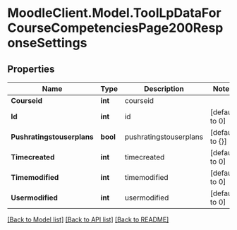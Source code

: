 # MoodleClient.Model.ToolLpDataForCourseCompetenciesPage200ResponseSettings

## Properties

Name | Type | Description | Notes
------------ | ------------- | ------------- | -------------
**Courseid** | **int** | courseid | 
**Id** | **int** | id | [default to 0]
**Pushratingstouserplans** | **bool** | pushratingstouserplans | [default to {}]
**Timecreated** | **int** | timecreated | [default to 0]
**Timemodified** | **int** | timemodified | [default to 0]
**Usermodified** | **int** | usermodified | [default to 0]

[[Back to Model list]](../README.md#documentation-for-models) [[Back to API list]](../README.md#documentation-for-api-endpoints) [[Back to README]](../README.md)

